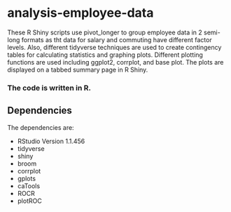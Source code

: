 # analysis-employee-data

These R Shiny scripts use pivot_longer to group employee data in 2 semi-long formats as tht data for salary and commuting have different factor levels.
Also, different tidyverse techniques are used to create contingency tables for calculating statistics and graphing plots.
Different plotting functions are used including ggplot2, corrplot, and base plot.
The plots are displayed on a tabbed summary page in R Shiny.

### The code is written in R. 

## Dependencies

The dependencies are:

* RStudio Version 1.1.456 
* tidyverse
* shiny
* broom
* corrplot
* gplots
* caTools
* ROCR
* plotROC

